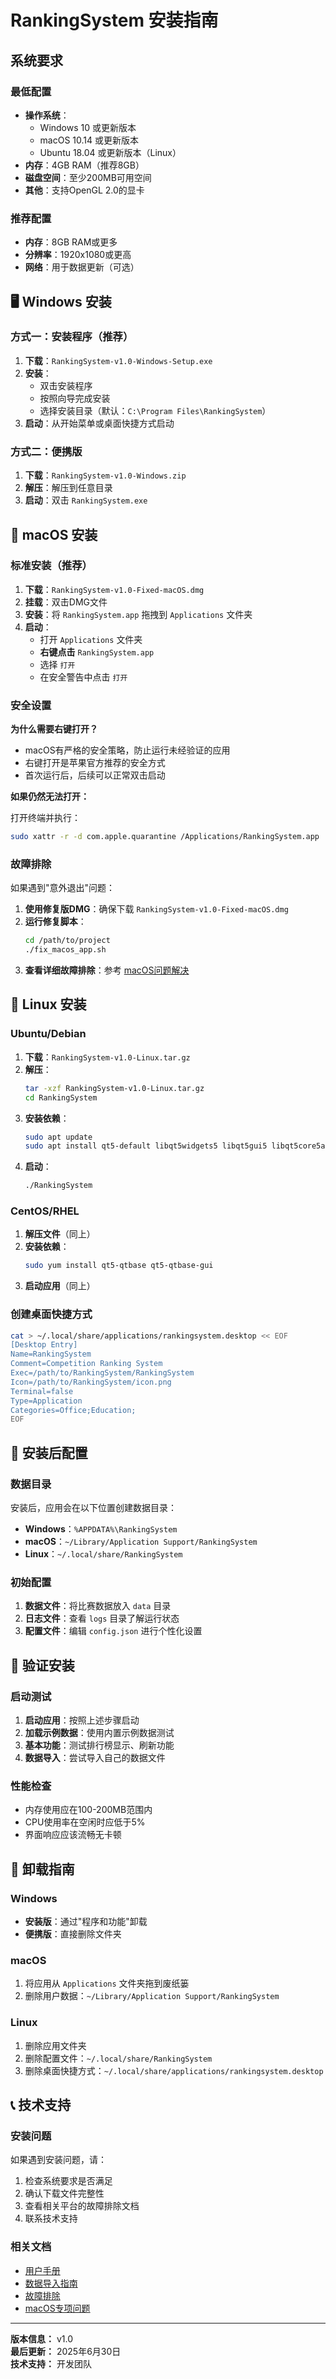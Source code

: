# RankingSystem 安装指南

## 系统要求

### 最低配置

- **操作系统**：
  - Windows 10 或更新版本
  - macOS 10.14 或更新版本  
  - Ubuntu 18.04 或更新版本（Linux）
- **内存**：4GB RAM（推荐8GB）
- **磁盘空间**：至少200MB可用空间
- **其他**：支持OpenGL 2.0的显卡

### 推荐配置

- **内存**：8GB RAM或更多
- **分辨率**：1920x1080或更高
- **网络**：用于数据更新（可选）

## 🖥️ Windows 安装

### 方式一：安装程序（推荐）

1. **下载**：`RankingSystem-v1.0-Windows-Setup.exe`
2. **安装**：
   - 双击安装程序
   - 按照向导完成安装
   - 选择安装目录（默认：`C:\Program Files\RankingSystem`）
3. **启动**：从开始菜单或桌面快捷方式启动

### 方式二：便携版

1. **下载**：`RankingSystem-v1.0-Windows.zip`
2. **解压**：解压到任意目录
3. **启动**：双击 `RankingSystem.exe`

## 🍎 macOS 安装

### 标准安装（推荐）

1. **下载**：`RankingSystem-v1.0-Fixed-macOS.dmg`
2. **挂载**：双击DMG文件
3. **安装**：将 `RankingSystem.app` 拖拽到 `Applications` 文件夹
4. **启动**：
   - 打开 `Applications` 文件夹
   - **右键点击** `RankingSystem.app`
   - 选择 `打开`
   - 在安全警告中点击 `打开`

### 安全设置

**为什么需要右键打开？**

- macOS有严格的安全策略，防止运行未经验证的应用
- 右键打开是苹果官方推荐的安全方式
- 首次运行后，后续可以正常双击启动

**如果仍然无法打开：**

打开终端并执行：

```bash
sudo xattr -r -d com.apple.quarantine /Applications/RankingSystem.app
```

### 故障排除

如果遇到"意外退出"问题：

1. **使用修复版DMG**：确保下载 `RankingSystem-v1.0-Fixed-macOS.dmg`
2. **运行修复脚本**：
   ```bash
   cd /path/to/project
   ./fix_macos_app.sh
   ```
3. **查看详细故障排除**：参考 [macOS问题解决](../troubleshooting/macos_issues.md)

## 🐧 Linux 安装

### Ubuntu/Debian

1. **下载**：`RankingSystem-v1.0-Linux.tar.gz`
2. **解压**：
   ```bash
   tar -xzf RankingSystem-v1.0-Linux.tar.gz
   cd RankingSystem
   ```
3. **安装依赖**：
   ```bash
   sudo apt update
   sudo apt install qt5-default libqt5widgets5 libqt5gui5 libqt5core5a
   ```
4. **启动**：
   ```bash
   ./RankingSystem
   ```

### CentOS/RHEL

1. **解压文件**（同上）
2. **安装依赖**：
   ```bash
   sudo yum install qt5-qtbase qt5-qtbase-gui
   ```
3. **启动应用**（同上）

### 创建桌面快捷方式

```bash
cat > ~/.local/share/applications/rankingsystem.desktop << EOF
[Desktop Entry]
Name=RankingSystem
Comment=Competition Ranking System
Exec=/path/to/RankingSystem/RankingSystem
Icon=/path/to/RankingSystem/icon.png
Terminal=false
Type=Application
Categories=Office;Education;
EOF
```

## 📁 安装后配置

### 数据目录

安装后，应用会在以下位置创建数据目录：

- **Windows**：`%APPDATA%\RankingSystem`
- **macOS**：`~/Library/Application Support/RankingSystem`
- **Linux**：`~/.local/share/RankingSystem`

### 初始配置

1. **数据文件**：将比赛数据放入 `data` 目录
2. **日志文件**：查看 `logs` 目录了解运行状态
3. **配置文件**：编辑 `config.json` 进行个性化设置

## 🚀 验证安装

### 启动测试

1. **启动应用**：按照上述步骤启动
2. **加载示例数据**：使用内置示例数据测试
3. **基本功能**：测试排行榜显示、刷新功能
4. **数据导入**：尝试导入自己的数据文件

### 性能检查

- 内存使用应在100-200MB范围内
- CPU使用率在空闲时应低于5%
- 界面响应应该流畅无卡顿

## 🔧 卸载指南

### Windows

- **安装版**：通过"程序和功能"卸载
- **便携版**：直接删除文件夹

### macOS

1. 将应用从 `Applications` 文件夹拖到废纸篓
2. 删除用户数据：`~/Library/Application Support/RankingSystem`

### Linux

1. 删除应用文件夹
2. 删除配置文件：`~/.local/share/RankingSystem`
3. 删除桌面快捷方式：`~/.local/share/applications/rankingsystem.desktop`

## 📞 技术支持

### 安装问题

如果遇到安装问题，请：

1. 检查系统要求是否满足
2. 确认下载文件完整性
3. 查看相关平台的故障排除文档
4. 联系技术支持

### 相关文档

- [用户手册](user_manual.md)
- [数据导入指南](data_import_guide.md)
- [故障排除](../troubleshooting/common_issues.md)
- [macOS专项问题](../troubleshooting/macos_issues.md)

---

**版本信息：** v1.0  
**最后更新：** 2025年6月30日  
**技术支持：** 开发团队

